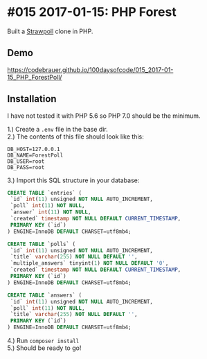 # #015 2017-01-15: PHP Forest

Built a [Strawpoll](http://strawpoll.me) clone in PHP.

## Demo

<https://codebrauer.github.io/100daysofcode/015_2017-01-15_PHP_ForestPoll/>

## Installation

I have not tested it with PHP 5.6 so PHP 7.0 should be the minimum.

1.) Create a `.env` file in the base dir.<br>
2.) The contents of this file should look like this:

```
DB_HOST=127.0.0.1
DB_NAME=ForestPoll
DB_USER=root
DB_PASS=root
```

 3.) Import this SQL structure in your database:
 
 ```sql
 CREATE TABLE `entries` (
  `id` int(11) unsigned NOT NULL AUTO_INCREMENT,
  `poll` int(11) NOT NULL,
  `answer` int(11) NOT NULL,
  `created` timestamp NOT NULL DEFAULT CURRENT_TIMESTAMP,
  PRIMARY KEY (`id`)
) ENGINE=InnoDB DEFAULT CHARSET=utf8mb4;

CREATE TABLE `polls` (
  `id` int(11) unsigned NOT NULL AUTO_INCREMENT,
  `title` varchar(255) NOT NULL DEFAULT '',
  `multiple_answers` tinyint(1) NOT NULL DEFAULT '0',
  `created` timestamp NOT NULL DEFAULT CURRENT_TIMESTAMP,
  PRIMARY KEY (`id`)
) ENGINE=InnoDB DEFAULT CHARSET=utf8mb4;

CREATE TABLE `answers` (
  `id` int(11) unsigned NOT NULL AUTO_INCREMENT,
  `poll` int(11) NOT NULL,
  `title` varchar(255) NOT NULL DEFAULT '',
  PRIMARY KEY (`id`)
) ENGINE=InnoDB DEFAULT CHARSET=utf8mb4;
 
 ```
 
 4.) Run `composer install`<br>
 5.) Should be ready to go!